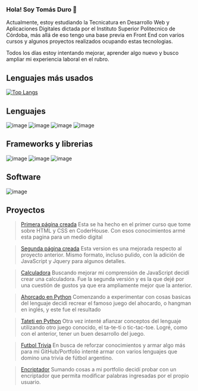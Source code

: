### **Hola! Soy Tomás Duro** :wave:

Actualmente, estoy estudiando la Tecnicatura en Desarrollo Web y Aplicaciones Digitales dictada por el Instituto Superior Politecnico de Córdoba, 
más allá de eso tengo una base previa en Front End con varios cursos y algunos proyectos realizados ocupando estas tecnologias. 

Todos los días estoy intentando mejorar, aprender algo nuevo y busco ampliar mi experiencia laboral en el rubro. 

## **Lenguajes más usados**
[![Top Langs](https://github-readme-stats.vercel.app/api/top-langs/?username=tommiramone&layout=compact)](https://github.com/anuraghazra/github-readme-stats)

## **Lenguajes** 
![image](https://img.shields.io/badge/HTML5-E34F26?style=for-the-badge&logo=html5&logoColor=white)
![image](https://img.shields.io/badge/CSS3-1572B6?style=for-the-badge&logo=css3&logoColor=white)
![image](https://img.shields.io/badge/JavaScript-323330?style=for-the-badge&logo=javascript&logoColor=F7DF1E)
![image](https://img.shields.io/badge/Python-FFD43B?style=for-the-badge&logo=python&logoColor=blue)

## **Frameworks y librerias**
![image](https://img.shields.io/badge/Bootstrap-563D7C?style=for-the-badge&logo=bootstrap&logoColor=white)
![image](https://img.shields.io/badge/Sass-CC6699?style=for-the-badge&logo=sass&logoColor=white)
![image](https://img.shields.io/badge/jQuery-0769AD?style=for-the-badge&logo=jquery&logoColor=white)

## **Software** 
![image](https://img.shields.io/badge/Visual_Studio_Code-0078D4?style=for-the-badge&logo=visual%20studio%20code&logoColor=white)

## **Proyectos** 
>[Primera página creada](https://tommiramone.github.io/Escenaparalela/) 
  Esta se ha hecho en el primer curso que tome sobre HTML y CSS en CoderHouse. Con esos conocimientos armé esta pagina para un medio digital

>[Segunda página creada](https://tommiramone.github.io/EP-2.0/) 
  Esta version es una mejorada respecto al proyecto anterior. Mismo formato, incluso pulido, con la adición de JavaScript y Jquery para algunos detalles. 

>[Calculadora](https://tommiramone.github.io/Calculadora-v2/) 
 Buscando mejorar mi comprensión de JavaScript decidí crear una calculadora. Fue la segunda versión y es la que dejé por una cuestión de gustos ya que era ampliamente mejor que la anterior.
 
 >[Ahorcado en Python](https://github.com/tommiramone/Ahorcado.py) 
  Comenzando a experimentar con cosas basicas del lenguaje decidi recrear el famoso juego del ahocardo, o hangman en inglés, y este fue el resultado
 
 >[Tateti en Python](https://github.com/tommiramone/Ahorcado.py) 
  Otra vez intenté afianzar conceptos del lenguaje utilizando otro juego conocido, el ta-te-ti o tic-tac-toe. Logré, como con el anterior, tener un buen desarrollo del juego. 
 
 >[Futbol Trivia](https://tommiramone.github.io/Futbol-Quiz/) 
  En busca de reforzar conocimientos y armar algo más para mi GitHub/Portfolio intenté armar con varios lenguajes que domino una trivia de fútbol argentino. 
 
 >[Encriptador](https://tommiramone.github.io/Encriptador/) 
  Sumando cosas a mi portfolio decidí probar con un encriptador que permita modificar palabras ingresadas por el propio usuario. 
